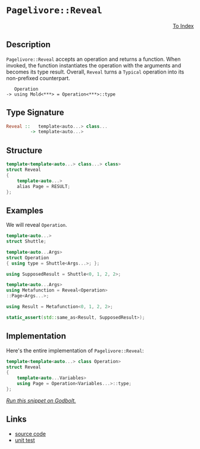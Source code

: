 <!-- Copyright 2024 Feng Mofan
SPDX-License-Identifier: Apache-2.0 -->

# `Pagelivore::Reveal`

<p style='text-align: right;'><a href="../../../facilities/metafunctions.md#pagelivore-reveal">To Index</a></p>

## Description

`Pagelivore::Reveal` accepts an operation and returns a function.
When invoked, the function instantiates the operation with the arguments and becomes its type result.
Overall, `Reveal` turns a `Typical` operation into its non-prefixed counterpart.

<pre><code>   Operation
-> using Mold&lt;***&gt; = Operation&lt;***&gt;::type</code></pre>

## Type Signature

```Haskell
Reveal ::   template<auto...> class... 
         -> template<auto...>
```

## Structure

```C++
template<template<auto...> class...> class>
struct Reveal
{
    template<auto...>
    alias Page = RESULT;
};
```

## Examples

We will reveal `Operation`.

```C++
template<auto...>
struct Shuttle;

template<auto...Args>
struct Operation
{ using type = Shuttle<Args...>; };

using SupposedResult = Shuttle<0, 1, 2, 2>;

template<auto...Args>
using Metafunction = Reveal<Operation>
::Page<Args...>;

using Result = Metafunction<0, 1, 2, 2>;

static_assert(std::same_as<Result, SupposedResult>);
```

## Implementation

Here's the entire implementation of `Pagelivore::Reveal`:

```C++
template<template<auto...> class Operation>
struct Reveal
{
    template<auto...Variables>
    using Page = Operation<Variables...>::type;
};
```

[*Run this snippet on Godbolt.*](https://godbolt.org/#z:OYLghAFBqd5QCxAYwPYBMCmBRdBLAF1QCcAaPECAMzwBtMA7AQwFtMQByARg9KtQYEAysib0QXACx8BBAKoBnTAAUAHpwAMvAFYTStJg1DIApACYAQuYukl9ZATwDKjdAGFUtAK4sGEgOykrgAyeAyYAHI%2BAEaYxBIapAAOqAqETgwe3r4ByanpAqHhUSyx8VyJdpgOGUIETMQEWT5%2BXIFVNQJ1DQRFkTFxCbb1jc05bcM9fSVlCQCUtqhexMjsHASYLEkGGyYAzG4bWzuY%2B25MXkQAdDf72ADUyAYKCvcA8klxTI4CdyYaAEEFARiF4HPcAEqYABumDE/wBJn8VkB9zR9yO22%2BpwOF2uNwAag08ExovQFH9UeivGkjPdlExgJh7vsACLvT7Eb4ZM5E4gksmYBQ3K53EAgAgAT0%2B%2BxRiP8rNlCIRAHoAFQazVa7Uq1Va%2B4AFSFBFeWt1gPV2qtmvNiMB5j2YSeXiwLIOaAYqySJspdoBmJOZzxqBFvuBoPBQgQlwI9CV9sBAexQcuIZuAOIwApe2wCPDYIIHK%2BPwYyuR9xpYWAGOlzLZ9yjMbjBwzWdDOdlLIV8b9lbpQi8SRSSnQUIUXlohfrjYIsZxbkS9y4pHuZhXZj%2BezlCKTu1xqZFrezucBferAFlMPUqF5PSW3eyobD4QcPsWeR3AeKGUyzkf27mW7KqetLVmOE5Tns7KXtet6dKWByLsuq7rpu26AsC3LIAA%2BkwLxxAQEDAug4oKKwmC4dmbjgZOK4DkOqSYKOQoQXccyyhwCy0JwACsvB%2BBwWikKgnBuNY1j3AoSwrHWZh7DwpAEJonELAA1iAPGSFcGiSG0ewaDxGhmAAbMZZgABzmfonCSLwLAJIkAlCSJHC8AoICJEpgmcaQcCwDAiAgEsBBJJc5CUGgWx0HEETkZwqjmcZAC0xmSPcwDIMgS5aWYvBMYQJB4CRy78IIIhiOwUgyIIigqOo3mkLoy4AO5ckknA8FxvH8cpwmcG8lyhYWqBUPcCXJal6WZdlVxmPcEAeFF9DECyclcHMvBeVoCwQEgkVJNFZAUBA%2B2HSAwBSGuNCTnE7kQNEvXRGEDSSh1vBPcwxCSm80TaNUXkKZFbCCG8DC0K9DVYNEXjAOctC0O53C8FgLCGMA4iQ3gxD/XgsKI0JmCqNUlxrApYQbNxDW0Hg0Rcl9HhYL1IJ4PZSOkLCxDRIxrKbGj1NGMpCxUAYWYEngmDNW%2BAkKaVwiiOIVWy7Vai9U1%2Bhoyg4mWPoNPuZACyoN6GSI0lxFsqYljWGYzkc/yWB6xACwdCWLgMO4ngtHoIRhP0pSDMuw4FJkHvjHkaQltMAzlLYmD2CW3SjCHrQx3HtQjL0PszP7kyJ9kyeYY0kd%2B%2BUTvSasEhdRwfGkE5vAuWNiUpWlGVZVIs3zbgBUrQ662bYLCwIHCWDxI7pDqZIexXAAnHs/iSDpZiSMZGgGcZU/WRwtmkPZ8lXMZXDGeZU/mQfmlcDxM/GTXvUuW5HmKYLvkBbtQWDWFx2nctsVsJwDQsNC/gkpMEeAYOkXAp5XC4NpPK%2BAiB2z0LLcqCtpBKyUCrBqug1ytSYO1JGldq61z6hwAaIVLj3BGvcP%2BACgEgLRkuCBUCNDzUWgdZaq09hmA2g/byO09qoCWnEcKJ1%2BGsMGFQwBTw0bgIqHwOgGxiB3Qeg1D6L03qkBUV9H6f0HBqKBowAgoNwa9ShjDOGCM1Eoz5msIS%2BBsY1Dxr1QmxMNhqPJrHXq1NaYvQZtYza/JWYKQ5lzJQPNUZGH5qAHhfARYKDFhLKWajEHy0qig2Qyt6pCUwerAWFsrDa08Q7A2RsBAmzNlBXJVsbZxDtkKeATtY442cBAVwYxk7e2KFHPQgcSytK6fkCOmdOnLmdmnHovThkNPggnDOHTi56ALk0JO8z05F1mOtRYyxy7rMpgQm%2BnBKHEH/oA4BkiwEMO0h3WBJB2G924dtAeQ9Bij0plvHeECdL%2BAvv4fwexJCL1SsuQht9bD3y2j5PygVgpDSEZ/GKcUOB/0miwBQ0IsrQnAVcE4wIYFdyKgg2QSCUnVXkGgjJOgQB7FINg3BnUN67Iai5EhQ1yGjURWlZFqL7joogViwsC0RGHXYXsLhYLeEoAFctGFErBioqHNhbl2FeW4UOalWRN0FGUCUUJDREMFI6q0f9XR/DgYGLBhDGxmBoawzEOYtmljwm%2BNILYnGDiGpOOQCTVxgh3FUxpnTSUPimb%2BLUUE7mvNwlVkfsLRksTxaS0%2BNLXgSSKoSFSTVUlqsKXZOMFrGwBS6nCWKQwRGKpiKa0tpYa2ddbZFVqfrFOjS/DNLduMoIbtVnZ26RkVtXbCiDLmRM1OXR06tpGcOqY/a1k50WXnZZE7ZlrNLpsyq%2BCeoMv2Wy%2B4HK0UYt5ZcruNyRX91IIPJgw9KCV1eSAMwEC9h7B4oZXSK873%2BEPtfddrkQWeWPePHi08eLmRMlPSQU8fmzy4JSymew13OU4H3Hhldcrvtg5%2B0VCwOZpGcJIIAA%3D)

## Links

- [source code](../../../../conceptrodon/pagelivore/reveal.hpp)
- [unit test](../../../../tests/unit/metafunctions/pagelivore/reveal.test.hpp)
